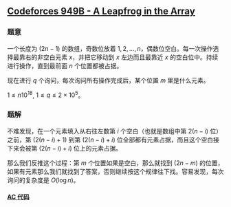 ## [Codeforces 949B - A Leapfrog in the Array](http://codeforces.com/problemset/problem/949/B)

### 题意

一个长度为 $(2n-1)$ 的数组，奇数位放着 $1, 2, \dots, n$，偶数位空白。每一次操作选择最靠右的非空白元素 $x$，并把它移动到 $x$ 左边而且最靠近 $x$ 的空白位中。持续进行操作，直到最前面 $n$ 个位置都被占据。

现在进行 $q$ 个询问，每次询问所有操作完成后，某个位置 $m$ 里是什么元素。

$1 \le n 10^{18}$, $1 \le q \le 2 \times 10^5$。

### 题解

不难发现，在一个元素填入从右往左数第 $i$ 个空白（也就是数组中第 $2(n-i)$ 位）之前，第 $(2(n-i)+1)$ 到第 $(2(n-i)+i)$ 位全部都有元素占据，而且这个空白接下来会被第 $(2(n-i)+i)$ 位上的元素占据。

那么我们反推这个过程：第 $m$ 个位置如果是空白，那么就找到 $(2n-m)$ 的位置，如果有元素那么我们就找到了答案，否则继续按这个规律往下找。容易发现，每次询问的复杂度是 $O(\log n)$。

#### [AC 代码](https://github.com/TsReaper/Competitive-Programming/blob/master/codeforces/949B/sol.cpp)
